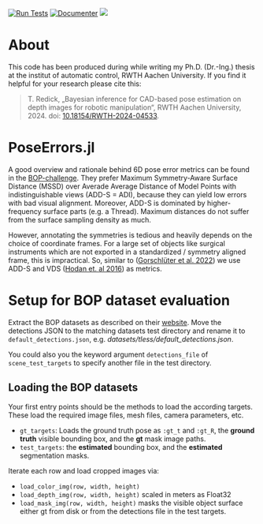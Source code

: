 [![Run Tests](https://github.com/Tuebel/PoseErrors.jl/actions/workflows/run_tests.yml/badge.svg)](https://github.com/Tuebel/PoseErrors.jl/actions/workflows/run_tests.yml)
[![Documenter](https://github.com/Tuebel/PoseErrors.jl/actions/workflows/documenter.yml/badge.svg)](https://github.com/Tuebel/PoseErrors.jl/actions/workflows/documenter.yml)
[![](https://img.shields.io/badge/docs-stable-blue.svg)](https://Tuebel.github.io/PoseErrors.jl)

# About
This code has been produced during while writing my Ph.D. (Dr.-Ing.) thesis at the institut of automatic control, RWTH Aachen University.
If you find it helpful for your research please cite this:
> T. Redick, „Bayesian inference for CAD-based pose estimation on depth images for robotic manipulation“, RWTH Aachen University, 2024. doi: [10.18154/RWTH-2024-04533](https://doi.org/10.18154/RWTH-2024-04533).

# PoseErrors.jl
A good overview and rationale behind 6D pose error metrics can be found in the [BOP-challenge](https://bop.felk.cvut.cz/challenges/bop-challenge-2019/#evaluationmethodology).
They prefer Maximum Symmetry-Aware Surface Distance (MSSD) over Averade Average Distance of Model Points with indistinguishable views (ADD-S = ADI), because they can yield low errors with bad visual alignment.
Moreover, ADD-S is dominated by higher-frequency surface parts (e.g. a Thread).
Maximum distances do not suffer from the surface sampling density as much.

However, annotating the symmetries is tedious and heavily depends on the choice of coordinate frames.
For a large set of objects like surgical instruments which are not exported in a standardized / symmetry aligned frame, this is impractical.
So, similar to ([Gorschlüter et al. 2022](https://doi.org/10.3390/jimaging8030053)) we use ADD-S and VDS ([Hodan et. al 2016](https://doi.org/10.1007/978-3-319-49409-8_52)) as metrics.

# Setup for BOP dataset evaluation
Extract the BOP datasets as described on their [website](https://bop.felk.cvut.cz/datasets/).
Move the detections JSON to the matching datasets test directory and rename it to `default_detections.json`, e.g. *datasets/tless/default_detections.json*.

You could also you the keyword argument `detections_file` of `scene_test_targets` to specify another file in the test directory.

## Loading the BOP datasets
Your first entry points should be the methods to load the according targets.
These load the required image files, mesh files, camera parameters, etc.
* `gt_targets`: Loads the ground truth pose as `:gt_t` and `:gt_R`, the **ground truth** visible bounding box, and the **gt** mask image paths.
* `test_targets`: the **estimated** bounding box, and the **estimated** segmentation masks.

Iterate each row and load cropped images via:
* `load_color_img(row, width, height)` 
* `load_depth_img(row, width, height)` scaled in meters as Float32
* `load_mask_img(row, width, height)` masks the visible object surface either gt from disk or from the detections file in the test targets.
